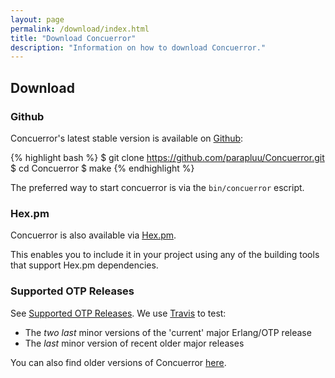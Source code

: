 ```yaml
---
layout: page
permalink: /download/index.html
title: "Download Concuerror"
description: "Information on how to download Concuerror."
---
```


## Download

### Github

Concuerror's latest stable version is available on [Github](https://github.com/parapluu/Concuerror):

{% highlight bash %}
$ git clone https://github.com/parapluu/Concuerror.git
$ cd Concuerror
$ make
{% endhighlight %}

The preferred way to start concuerror is via the `bin/concuerror` escript.

### Hex.pm

Concuerror is also available via [Hex.pm](https://hex.pm/packages/concuerror).

This enables you to include it in your project using any of the
building tools that support Hex.pm dependencies.

### Supported OTP Releases

See [Supported OTP
Releases](https://github.com/parapluu/Concuerror#supported-otp-releases).
We use [Travis](https://travis-ci.org/parapluu/Concuerror) to test:

* The *two last* minor versions of the 'current' major Erlang/OTP release
* The *last* minor version of recent older major releases

You can also find older versions of Concuerror
[here](https://github.com/mariachris/Concuerror.git).
